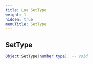 ```yaml
---
title: Lua SetType
weight: 1
hidden: true
menuTitle: SetType
---
```

## SetType
```lua
Object:SetType(number type); -- void
```
